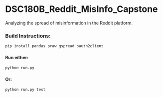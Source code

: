# DSC180B_Reddit_MisInfo_Capstone
Analyzing the spread of misinformation in the Reddit platform.
<br>
### Build Instructions:
```sh
pip install pandas praw gspread oauth2client
```
#### Run either:
```sh
python run.py
```
#### Or:
```sh
python run.py test
```

